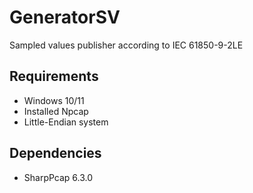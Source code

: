# GeneratorSV
Sampled values publisher according to IEC 61850-9-2LE

## Requirements
- Windows 10/11
- Installed Npcap
- Little-Endian system

## Dependencies
- SharpPcap 6.3.0

